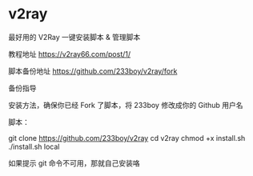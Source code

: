 
# v2ray
最好用的 V2Ray 一键安装脚本 &amp; 管理脚本

教程地址
https://v2ray66.com/post/1/

脚本备份地址
https://github.com/233boy/v2ray/fork

备份指导

安装方法，确保你已经 Fork 了脚本，将 233boy 修改成你的 Github 用户名

脚本：

git clone https://github.com/233boy/v2ray
cd v2ray
chmod +x install.sh
./install.sh local

如果提示 git 命令不可用，那就自己安装咯
